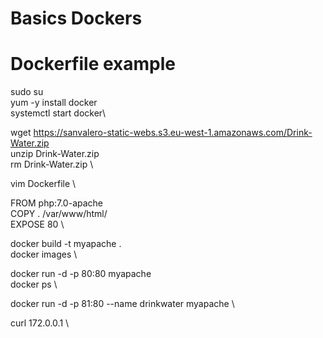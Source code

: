 # Basics Dockers
# Dockerfile example

sudo su \
yum -y install docker \
systemctl start docker\

wget https://sanvalero-static-webs.s3.eu-west-1.amazonaws.com/Drink-Water.zip \
unzip Drink-Water.zip \
rm Drink-Water.zip \

vim Dockerfile \

FROM php:7.0-apache \
COPY . /var/www/html/\
EXPOSE 80 \

docker build -t myapache . \
docker images \

docker run -d -p 80:80 myapache \
docker ps \

docker run -d -p 81:80 --name drinkwater myapache \

curl 172.0.0.1 \
